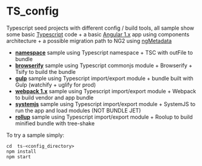 # TS_config
Typescript seed projects with different config / build tools, 
all sample show some basic [Typescript](http://www.typescriptlang.org/docs/handbook/modules.html) code + 
a basic [Angular 1.x](https://docs.angularjs.org/guide/component) app using components architecture +
a possible migration path to NG2 using [ngMetadata](https://github.com/ngParty/ng-metadata/blob/master/docs/DESIGN-PATTERNS.md)

- **[namespace](ts-namespace)** sample using Typescript namespace + TSC with outFile to bundle
- **[browserify](ts-browserify)** sample using Typescript commonjs module + Browserify + Tsify to build the bundle
- **[gulp](ts-gulp)** sample using Typescript import/export module + bundle built with Gulp (watchify + uglify for prod)
- **[webpack 1.x](ts-webpack)** sample using Typescript import/export module + Webpack to build vendor and app bundle
- **[systemjs](ts-systemjs)** sample using Typescript import/export module + SystemJS to run the app and load modules (NOT BUNDLE JET)
- **[rollup](ts-rollup)** sample using Typescript import/export module + Roolup to build minified bundle with tree-shake


To try a sample simply: 
```
cd  ts-<config_directory>
npm install
npm start
```